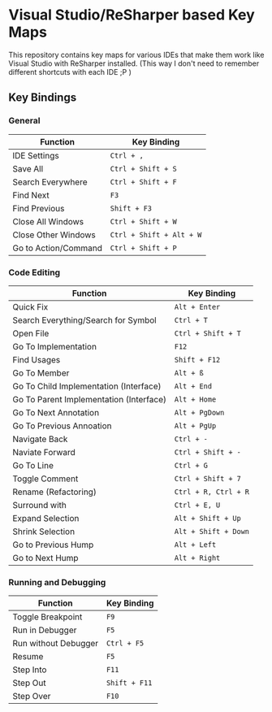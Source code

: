 # Visual Studio/ReSharper based Key Maps

This repository contains key maps for various IDEs that make them work like Visual Studio with ReSharper installed. (This way I don't need to remember different shortcuts with each IDE ;P )

## Key Bindings

### General

| Function | Key Binding
| -------- | -----------
| IDE Settings | `Ctrl + ,`
| Save All | `Ctrl + Shift + S`
| Search Everywhere | `Ctrl + Shift + F`
| Find Next | `F3`
| Find Previous | `Shift + F3`
| Close All Windows | `Ctrl + Shift + W`
| Close Other Windows | `Ctrl + Shift + Alt + W`
| Go to Action/Command | `Ctrl + Shift + P`

### Code Editing

| Function | Key Binding
| -------- | -----------
| Quick Fix | `Alt + Enter`
| Search Everything/Search for Symbol | `Ctrl + T`
| Open File | `Ctrl + Shift + T`
| Go To Implementation | `F12`
| Find Usages | `Shift + F12`
| Go To Member | `Alt + ß`
| Go To Child Implementation (Interface) | `Alt + End`
| Go To Parent Implementation (Interface) | `Alt + Home`
| Go To Next Annotation | `Alt + PgDown`
| Go To Previous Annoation | `Alt + PgUp`
| Navigate Back | `Ctrl + -`
| Naviate Forward | `Ctrl + Shift + -`
| Go To Line | `Ctrl + G`
| Toggle Comment | `Ctrl + Shift + 7`
| Rename (Refactoring) | `Ctrl + R, Ctrl + R`
| Surround with | `Ctrl + E, U`
| Expand Selection | `Alt + Shift + Up`
| Shrink Selection | `Alt + Shift + Down`
| Go to Previous Hump | `Alt + Left`
| Go to Next Hump | `Alt + Right`

### Running and Debugging

| Function | Key Binding
| -------- | -----------
| Toggle Breakpoint | `F9`
| Run in Debugger | `F5`
| Run without Debugger | `Ctrl + F5`
| Resume | `F5`
| Step Into | `F11`
| Step Out | `Shift + F11`
| Step Over | `F10`
